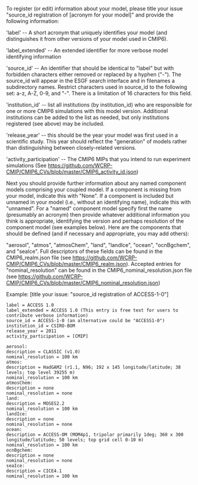 To register (or edit) information about your model, please title your issue "source_id registration of [acronym for your model]" and  provide the following information:

'label' -- A short acronym that uniquely identifies your model (and distinguishes it from other versions of your model used in CMIP6).

'label_extended' -- An extended identifier for more verbose model identifying information

'source_id' -- An identifier that should be identical to "label" but with forbidden characters either removed or replaced by a hyphen ("-").  The source_id will appear in the ESGF search interface and in filenames a subdirectory names. Restrict characters used in source_id to the following set:  a-z, A-Z, 0-9, and "-". There is a limitation of 16 characters for this field.

'institution_id' -- list all institutions (by institution_id) who are responsible for one or more CMIP6 simulations with this model version. Additional institutions can be added to the list as needed, but only institutions registered (see above) may be included.

'release_year' -- this should be the year your model was first used in a scientific study. This year should reflect the "generation" of models rather than distinguishing between closely-related versions.

'activity_participation' -- The CMIP6 MIPs that you intend to run experiment simulations (See https://github.com/WCRP-CMIP/CMIP6_CVs/blob/master/CMIP6_activity_id.json)

Next you should provide further information about any named component models comprising your coupled model. If a component is missing from your model, indicate this with "None". If a component is included but unnamed in your model (i.e., without an identifying name), indicate this with "unnamed". For a "named" component model specify first the name (presumably an acronym) then provide whatever additional information you think is appropriate, identifying the version and perhaps resolution of the component model (see examples below). Here are the components that should be defined (and if necessary and appropriate, you may add others):

"aerosol", "atmos", "atmosChem", "land", "landIce", "ocean", "ocnBgchem", and "seaIce". Full descriptors of these fields can be found in the CMIP6_realm.json file (see https://github.com/WCRP-CMIP/CMIP6_CVs/blob/master/CMIP6_realm.json). Accepted entries for "nominal_resolution" can be found in the CMIP6_nominal_resolution.json file (see https://github.com/WCRP-CMIP/CMIP6_CVs/blob/master/CMIP6_nominal_resolution.json)

Example:
[title your issue: "source_id registration of ACCESS-1-0"]

    label = ACCESS 1.0
    label_extended = ACCESS 1.0 (This entry is free text for users to contribute verbose information)
    source_id = ACCESS-1-0 (an alternative could be "ACCESS1-0")
    institution_id = CSIRO-BOM
    release_year = 2011
    activity_participation = [CMIP]

    aerosol:
    description = CLASSIC (v1.0)
    nominal_resolution = 100 km
    atmos:
    description = HadGAM2 (r1.1, N96; 192 x 145 longitude/latitude; 38 levels; top level 39255 m)
    nominal_resolution = 100 km
    atmosChem:
    description = none
    nominal_resolution = none
    land:
    description = MOSES2.2
    nominal_resolution = 100 km    
    landIce:
    description = none
    nominal_resolution = none 
    ocean:
    description = ACCESS-OM (MOM4p1, tripolar primarily 1deg; 360 x 300 longitude/latitude; 50 levels; top grid cell 0-10 m)
    nominal_resolution = 100 km
    ocnBgchem:
    description = none
    nominal_resolution = none
    seaIce:
    description = CICE4.1
    nominal_resolution = 100 km
